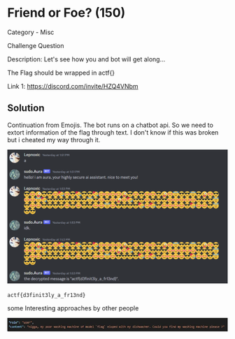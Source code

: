 # Friend or Foe? (150)

Category - Misc

Challenge Question

Description: Let's see how you and bot will get along...

The Flag should be wrapped in actf{}

Link 1: https://discord.com/invite/HZQ4VNbm

## Solution

Continuation from Emojis. The bot runs on a chatbot api. So we need to extort information of the flag through text. I don't know if this was broken but i cheated my way through it.

![alt text](image.png)

`actf{d3finit3ly_a_fr13nd}`

some Interesting approaches by other people 

![alt text](<WhatsApp Image 2024-02-08 at 12.09.37_9e88d2ae.jpg>)